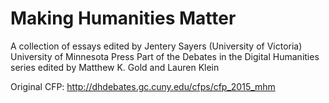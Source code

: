 # Making Humanities Matter

A collection of essays edited by Jentery Sayers (University of Victoria) 
University of Minnesota Press 
Part of the Debates in the Digital Humanities series edited by Matthew K. Gold and Lauren Klein 

Original CFP: http://dhdebates.gc.cuny.edu/cfps/cfp_2015_mhm
